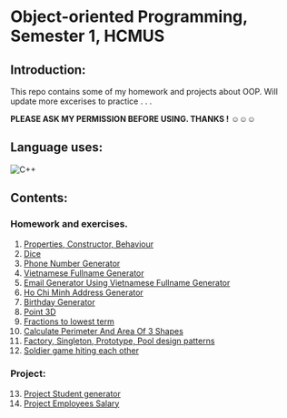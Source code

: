# Object-oriented Programming, Semester 1, HCMUS

## Introduction:

This repo contains some of my homework and projects about OOP. Will update more excerises to practice . . .

**PLEASE ASK MY PERMISSION BEFORE USING. THANKS !** ☺️☺️☺️

## Language uses:
![C++](https://img.shields.io/badge/c++-%2300599C.svg?style=for-the-badge&logo=c%2B%2B&logoColor=white)

## Contents:

### Homework and exercises.
1. [Properties, Constructor, Behaviour](https://github.com/teddythinh/Object-oriented-Programming/blob/main/StarterOOP/source.cpp)
2. [Dice](https://github.com/teddythinh/Object-oriented-Programming/blob/main/SomeOOPExercise/Dice.cpp)
3. [Phone Number Generator](https://github.com/teddythinh/Object-oriented-Programming/blob/main/SomeOOPExercise/PhoneNumberGenerator.cpp)
4. [Vietnamese Fullname Generator](https://github.com/teddythinh/Object-oriented-Programming/blob/main/SomeOOPExercise/VietnameseFullNameMockGenerator.cpp)
5. [Email Generator Using Vietnamese Fullname Generator](https://github.com/teddythinh/Object-oriented-Programming/blob/main/SomeOOPExercise/EmailMockGeneratorUsingVietnameseNames.cpp)
6. [Ho Chi Minh Address Generator](https://github.com/teddythinh/Object-oriented-Programming/blob/main/SomeOOPExercise/HCMAddressMockGenerator.cpp)
7. [Birthday Generator](https://github.com/teddythinh/Object-oriented-Programming/blob/main/SomeOOPExercise/BirthdayMockGenerator.cpp)
8. [Point 3D](https://github.com/teddythinh/Object-oriented-Programming/tree/main/Point%203D)
9. [Fractions to lowest term](https://github.com/teddythinh/Object-oriented-Programming/tree/main/FractionHandling)
10. [Calculate Perimeter And Area Of 3 Shapes](https://github.com/teddythinh/Object-oriented-Programming/tree/main/ReadFileAndCalculateAreaAndPerimeter)
11. [Factory, Singleton, Prototype, Pool design patterns](https://github.com/teddythinh/Object-oriented-Programming/tree/main/FactoryDesignPatternImprovement)
12. [Soldier game hiting each other](https://github.com/teddythinh/Object-oriented-Programming/tree/main/SoldierGame)

### **Project:**
13. [Project Student generator](https://github.com/teddythinh/Object-oriented-Programming/tree/main/Project%20Mock%20Data%20Generator)
14. [Project Employees Salary](https://github.com/teddythinh/Object-oriented-Programming/tree/main/ProjectEmployeeSalary)
